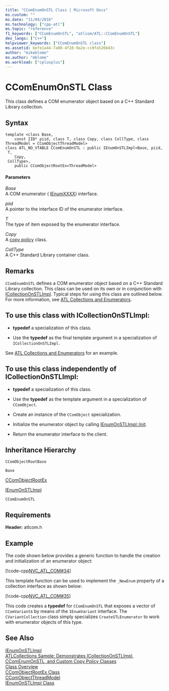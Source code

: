 ```yaml
---
title: "CComEnumOnSTL Class | Microsoft Docs"
ms.custom: ""
ms.date: "11/04/2016"
ms.technology: ["cpp-atl"]
ms.topic: "reference"
f1_keywords: ["CComEnumOnSTL", "atlcom/ATL::CComEnumOnSTL"]
dev_langs: ["C++"]
helpviewer_keywords: ["CComEnumOnSTL class"]
ms.assetid: befe1a44-7a00-4f28-9a2e-cc0fa526643c
author: "mikeblome"
ms.author: "mblome"
ms.workload: ["cplusplus"]
---
```

# CComEnumOnSTL Class
This class defines a COM enumerator object based on a C++ Standard Library collection.  
  
## Syntax  
  
```
template <class Base,
    const IID* piid, class T, class Copy, class CollType, class ThreadModel = CComObjectThreadModel>  
class ATL_NO_VTABLE CComEnumOnSTL : public IEnumOnSTLImpl<Base, piid,
 T,
    Copy,
 CollType>,
    public CComObjectRootEx<ThreadModel>
```  
  
#### Parameters  
 *Base*  
 A COM enumerator ( [IEnumXXXX](https://msdn.microsoft.com/library/ms680089.aspx)) interface.  
  
 *piid*  
 A pointer to the interface ID of the enumerator interface.  
  
 *T*  
 The type of item exposed by the enumerator interface.  
  
 *Copy*  
 A [copy policy](../../atl/atl-copy-policy-classes.md) class.  
  
 *CollType*  
 A C++ Standard Library container class.  
  
## Remarks  
 `CComEnumOnSTL` defines a COM enumerator object based on a C++ Standard Library collection. This class can be used on its own or in conjunction with [ICollectionOnSTLImpl](../../atl/reference/icollectiononstlimpl-class.md). Typical steps for using this class are outlined below. For more information, see [ATL Collections and Enumerators](../../atl/atl-collections-and-enumerators.md).  
  
## To use this class with ICollectionOnSTLImpl:  
  
- **typedef** a specialization of this class.  
  
-   Use the **typedef** as the final template argument in a specialization of `ICollectionOnSTLImpl`.  
  
 See [ATL Collections and Enumerators](../../atl/atl-collections-and-enumerators.md) for an example.  
  
## To use this class independently of ICollectionOnSTLImpl:  
  
- **typedef** a specialization of this class.  
  
-   Use the **typedef** as the template argument in a specialization of `CComObject`.  
  
-   Create an instance of the `CComObject` specialization.  
  
-   Initialize the enumerator object by calling [IEnumOnSTLImpl::Init](../../atl/reference/ienumonstlimpl-class.md#init).  
  
-   Return the enumerator interface to the client.  
  
## Inheritance Hierarchy  
 `CComObjectRootBase`  
  
 `Base`  
  
 [CComObjectRootEx](../../atl/reference/ccomobjectrootex-class.md)  
  
 [IEnumOnSTLImpl](../../atl/reference/ienumonstlimpl-class.md)  
  
 `CComEnumOnSTL`  
  
## Requirements  
 **Header:** atlcom.h  
  
## Example  
 The code shown below provides a generic function to handle the creation and initialization of an enumerator object:  
  
 [!code-cpp[NVC_ATL_COM#34](../../atl/codesnippet/cpp/ccomenumonstl-class_1.h)]  
  
 This template function can be used to implement the `_NewEnum` property of a collection interface as shown below:  
  
 [!code-cpp[NVC_ATL_COM#35](../../atl/codesnippet/cpp/ccomenumonstl-class_2.h)]  
  
 This code creates a **typedef** for `CComEnumOnSTL` that exposes a vector of `CComVariant`s by means of the `IEnumVariant` interface. The `CVariantCollection` class simply specializes `CreateSTLEnumerator` to work with enumerator objects of this type.  
  
## See Also  
 [IEnumOnSTLImpl](../../atl/reference/ienumonstlimpl-class.md)   
 [ATLCollections Sample: Demonstrates ICollectionOnSTLImpl, CComEnumOnSTL, and Custom Copy Policy Classes](../../visual-cpp-samples.md)   
 [Class Overview](../../atl/atl-class-overview.md)   
 [CComObjectRootEx Class](../../atl/reference/ccomobjectrootex-class.md)   
 [CComObjectThreadModel](atl-typedefs.md#ccomobjectthreadmodel)   
 [IEnumOnSTLImpl Class](../../atl/reference/ienumonstlimpl-class.md)

